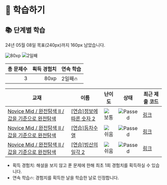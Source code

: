 # 📖 학습하기

## 📚 단계별 학습
24년 05월 08일 목표(240px)까지 160px 남았습니다.

![80xp](https://img.shields.io/badge/EXP-80xp-%235cb85c.svg?for-the-badge)
![2일째](https://img.shields.io/badge/연속학습-2일째-%23E34F26.svg?for-the-badge)

|총 문제수|획득 경험치|연속 학습|
|---:|---:|---|
3|80xp|2일째🔥|

|교재|이름|난이도|상태|최근 제출 코드|
|---|---|:---:|:---:|---|
|[Novice Mid / 완전탐색 II / 값을 기준으로 완전탐색](https://www.codetree.ai/missions?missionId=5)|[[연습]정보에 따른 숫자 2](https://www.codetree.ai/missions/5/problems/number-based-on-information-2)|![보통][medium]|![Passed][passed]|[링크](https://github.com/leedongkyu0407/codetree-TILs/blob/main/240508/%EC%A0%95%EB%B3%B4%EC%97%90%20%EB%94%B0%EB%A5%B8%20%EC%88%AB%EC%9E%90%202/number-based-on-information-2.py)|
|[Novice Mid / 완전탐색 II / 값을 기준으로 완전탐색](https://www.codetree.ai/missions?missionId=5)|[[연습]등차수열](https://www.codetree.ai/missions/5/problems/arithmetic-sequence)|![쉬움][easy]|![Passed][passed]|[링크](https://github.com/leedongkyu0407/codetree-TILs/blob/main/240508/%EB%93%B1%EC%B0%A8%EC%88%98%EC%97%B4/arithmetic-sequence.py)|
|[Novice Mid / 완전탐색 II / 값을 기준으로 완전탐색](https://www.codetree.ai/missions?missionId=5)|[[연습]빙산의 일각 2](https://www.codetree.ai/missions/5/problems/the-tip-of-the-iceberg-2)|![쉬움][easy]|![Passed][passed]|[링크](https://github.com/leedongkyu0407/codetree-TILs/blob/main/240508/%EB%B9%99%EC%82%B0%EC%9D%98%20%EC%9D%BC%EA%B0%81%202/the-tip-of-the-iceberg-2.py)|


* 획득 경험치: 해설을 보지 않고 푼 문제에 한해 최초 1회 경험치를 획득하실 수 있습니다.
* 연속 학습🔥: 경험치를 획득한 날을 학습한 날로 인정합니다.










[b5]: https://img.shields.io/badge/Bronze_5-%235D3E31.svg
[b4]: https://img.shields.io/badge/Bronze_4-%235D3E31.svg
[b3]: https://img.shields.io/badge/Bronze_3-%235D3E31.svg
[b2]: https://img.shields.io/badge/Bronze_2-%235D3E31.svg
[b1]: https://img.shields.io/badge/Bronze_1-%235D3E31.svg
[s5]: https://img.shields.io/badge/Silver_5-%23394960.svg
[s4]: https://img.shields.io/badge/Silver_4-%23394960.svg
[s3]: https://img.shields.io/badge/Silver_3-%23394960.svg
[s2]: https://img.shields.io/badge/Silver_2-%23394960.svg
[s1]: https://img.shields.io/badge/Silver_1-%23394960.svg
[g5]: https://img.shields.io/badge/Gold_5-%23FFC433.svg
[g4]: https://img.shields.io/badge/Gold_4-%23FFC433.svg
[g3]: https://img.shields.io/badge/Gold_3-%23FFC433.svg
[g2]: https://img.shields.io/badge/Gold_2-%23FFC433.svg
[g1]: https://img.shields.io/badge/Gold_1-%23FFC433.svg
[p5]: https://img.shields.io/badge/Platinum_5-%2376DDD8.svg
[p4]: https://img.shields.io/badge/Platinum_4-%2376DDD8.svg
[p3]: https://img.shields.io/badge/Platinum_3-%2376DDD8.svg
[p2]: https://img.shields.io/badge/Platinum_2-%2376DDD8.svg
[p1]: https://img.shields.io/badge/Platinum_1-%2376DDD8.svg
[passed]: https://img.shields.io/badge/Passed-%23009D27.svg
[failed]: https://img.shields.io/badge/Failed-%23D24D57.svg
[easy]: https://img.shields.io/badge/쉬움-%235cb85c.svg?for-the-badge
[medium]: https://img.shields.io/badge/보통-%23FFC433.svg?for-the-badge
[hard]: https://img.shields.io/badge/어려움-%23D24D57.svg?for-the-badge